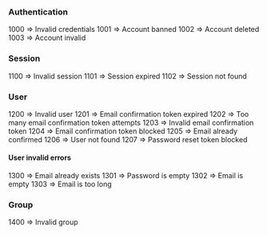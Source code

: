 ### Authentication

1000 => Invalid credentials
1001 => Account banned
1002 => Account deleted
1003 => Account invalid

### Session

1100 => Invalid session
1101 => Session expired
1102 => Session not found

### User

1200 => Invalid user
1201 => Email confirmation token expired
1202 => Too many email confirmation token attempts
1203 => Invalid email confirmation token
1204 => Email confirmation token blocked
1205 => Email already confirmed
1206 => User not found
1207 => Password reset token blocked

#### User invalid errors

1300 => Email already exists
1301 => Password is empty
1302 => Email is empty
1303 => Email is too long

### Group

1400 => Invalid group
